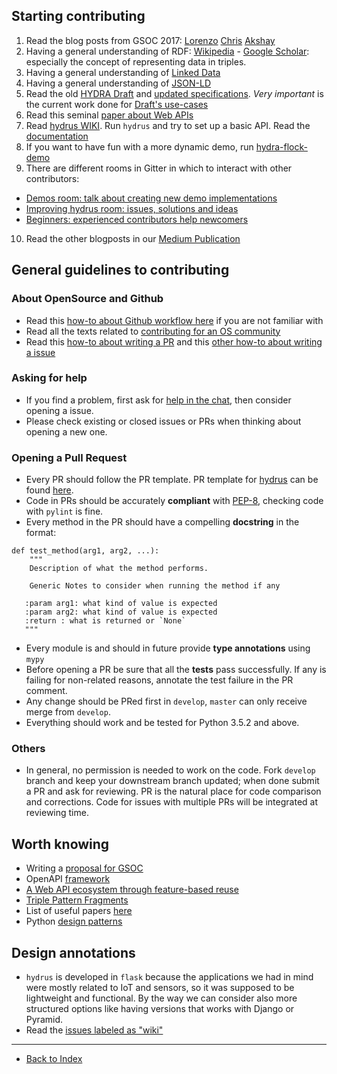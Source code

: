## Starting contributing

1. Read the blog posts from GSOC 2017: [Lorenzo](https://www.linkedin.com/pulse/gsoc-2017-python-hydra-making-summer-great-hacking-web-moriondo/) [Chris](https://gsocchrizandr.wordpress.com/the-book-of-hydrus/) [Akshay](https://xadahiya.github.io/Gsoc-Summary/)
2. Having a general understanding of RDF: [Wikipedia](https://en.wikipedia.org/wiki/Resource_Description_Framework) -  [Google Scholar](https://goo.gl/TCdYG3): especially the concept of representing data in triples.
3. Having a general understanding of [Linked Data](https://www.w3.org/DesignIssues/LinkedData.html)
4. Having a general understanding of [JSON-LD](https://dl.acm.org/citation.cfm?id=2307827)
5. Read the old [HYDRA Draft](https://www.hydra-cg.com/spec/latest/core/) and [updated specifications](https://github.com/HydraCG). *Very important* is the current work done for [Draft's use-cases](https://github.com/HydraCG/Specifications/tree/master/drafts/use-cases)
6. Read this seminal [paper about Web APIs](https://arxiv.org/abs/1609.07108)
7. Read [hydrus WIKI](https://github.com/HTTP-APIs/hydrus/wiki). Run `hydrus` and try to set up a basic API. Read the [documentation](http://hydrus.readthedocs.io/en/latest/)
8. If you want to have fun with a more dynamic demo, run [hydra-flock-demo](https://github.com/HTTP-APIs/hydra-flock-demo)
9. There are different rooms in Gitter in which to interact with other contributors:
* [Demos room: talk about creating new demo implementations](https://gitter.im/HTTP-APIs/Demos-creation)
* [Improving hydrus room: issues, solutions and ideas](https://gitter.im/HTTP-APIs/Improving-Hydrus)
* [Beginners: experienced contributors help newcomers](https://gitter.im/HTTP-APIs/Beginners)
10. Read the other blogposts in our [Medium Publication](https://medium.com/w3c-hydra-development-community)

## General guidelines to contributing

### About OpenSource and Github
* Read this [how-to about Github workflow here](https://guides.github.com/introduction/flow/) if you are not familiar with
* Read all the texts related to [contributing for an OS community](https://github.com/HTTP-APIs/hydrus/tree/master/.github)
* Read this [how-to about writing a PR](https://github.com/blog/1943-how-to-write-the-perfect-pull-request) and this [other how-to about writing a issue](https://wiredcraft.com/blog/how-we-write-our-github-issues/)

### Asking for help
* If you find a problem, first ask for [help in the chat](https://gitter.im/HTTP-APIs/Lobby), then consider opening a issue.
* Please check existing or closed issues or PRs when thinking about opening a new one.

### Opening a Pull Request
* Every PR should follow the PR template. PR template for [hydrus](https://github.com/HTTP-APIs/hydrus) can be found [here](https://github.com/HTTP-APIs/hydrus/blob/master/.github/PULL_REQUEST_TEMPLATE.md).
* Code in PRs should be accurately **compliant** with [PEP-8](https://www.python.org/dev/peps/pep-0008/), checking code with `pylint` is fine.
* Every method in the PR should have a compelling **docstring** in the format:
```
def test_method(arg1, arg2, ...):
    """
    Description of what the method performs.

    Generic Notes to consider when running the method if any

   :param arg1: what kind of value is expected
   :param arg2: what kind of value is expected
   :return : what is returned or `None`
   """
```
* Every module is and should in future provide **type annotations** using `mypy`
* Before opening a PR be sure that all the **tests** pass successfully. If any is failing for non-related reasons, annotate the test failure in the PR comment.
* Any change should be PRed first in `develop`, `master` can only receive merge from `develop`.
* Everything should work and be tested for Python 3.5.2 and above.

### Others
* In general, no permission is needed to work on the code. Fork `develop` branch and keep your downstream branch updated; when done submit a PR and ask for reviewing. PR is the natural place for code comparison and corrections. Code for issues with multiple PRs will be integrated at reviewing time.

## Worth knowing
* Writing a [proposal for GSOC](https://google.github.io/gsocguides/student/writing-a-proposal)
* OpenAPI [framework](https://www.openapis.org/)
* [A Web API ecosystem through feature-based reuse](https://arxiv.org/abs/1609.07108)
* [Triple Pattern Fragments](https://biblio.ugent.be/publication/8050661/file/8050671.pdf)
* List of useful papers [here](https://arxiv.org/find/all/1/all:+verborgh/0/1/0/all/0/1)
* Python [design patterns](https://github.com/crista/exercises-in-programming-style)


## Design annotations
* `hydrus` is developed in `flask` because the applications we had in mind were mostly related to IoT and sensors, so it was supposed to be lightweight and functional. By the way we can consider also more structured options like having versions that works with Django or Pyramid.
* Read the [issues labeled as "wiki"](https://github.com/HTTP-APIs/hydrus/issues?q=is%3Aissue+is%3Aopen+label%3Awiki)

---
* [Back to Index](README.md)
